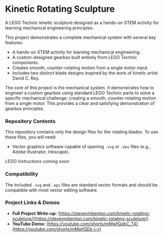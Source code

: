 # Kinetic Rotating Sculpture

A LEGO Technic kinetic sculpture designed as a hands-on STEM activity for learning mechanical engineering principles.

This project demonstrates a complete mechanical system with several key features:
- A hands-on STEM activity for learning mechanical engineering.
- A custom-designed gearbox built entirely from LEGO Technic components.
- Creates smooth, counter-rotating motion from a single motor input.
- Includes two distinct blade designs inspired by the work of kinetic artist David C. Roy.

The core of this project is the mechanical system. It demonstrates how to engineer a custom gearbox using standard LEGO Technic parts to solve a specific mechanical challenge: creating a smooth, counter-rotating motion from a single motor. This provides a clear and satisfying demonstration of gearbox principles.

### Repository Contents

This repository contains only the design files for the rotating blades. To use these files, you will need:

*   Vector graphics software capable of opening `.svg` or `.eps` files (e.g., Adobe Illustrator, Inkscape).

_LEGO instructions coming soon_

### Compatibility

The included `.svg` and `.eps` files are standard vector formats and should be compatible with most vector editing software.
    
### Project Links & Demos

*   **Full Project Write-up:** [https://stevenmbenton.com/kinetic-rotating-sculpture/](https://stevenmbenton.com/kinetic-rotating-sculpture/)
*   **YouTube Demo:** [https://youtube.com/shorts/mMwfQebC_T4](https://youtube.com/shorts/mMwfQEb-i-c)
